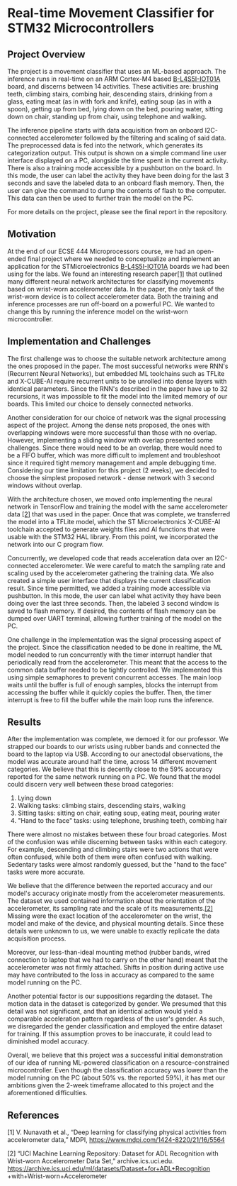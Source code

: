 # Real-time Movement Classifier for STM32 Microcontrollers

## Project Overview
The project is a movement classifier that uses an ML-based approach. The inference runs in real-time on an ARM Cortex-M4 based [B-L4S5I-IOT01A](https://www.st.com/en/evaluation-tools/b-l4s5i-iot01a.html) board, and discerns between 14 activities. These activities are: brushing teeth, climbing stairs, combing hair, descending stairs, drinking from a glass, eating meat (as in with fork and knife), eating soup (as in with a spoon), getting up from bed, lying down on the bed, pouring water, sitting down on chair, standing up from chair, using telephone and walking.

The inference pipeline starts with data acquisition from an onboard I2C-connected accelerometer followed by the filtering and scaling of said data. The preprocessed data is fed into the network, which generates its categorization output. This output is shown on a simple command line user interface displayed on a PC, alongside the time spent in the current activity. There is also a training mode accessible by a pushbutton on the board. In this mode, the user can label the activity they have been doing for the last 3 seconds and save the labeled data to an onboard flash memory. Then, the user can give the command to dump the contents of flash to the computer. This data can then be used to further train the model on the PC. 

For more details on the project, please see the final report in the repository.

## Motivation
At the end of our ECSE 444 Microprocessors course, we had an open-ended final project where we needed to conceptualize and implement an application for the STMicroelectronics [B-L4S5I-IOT01A](https://www.st.com/en/evaluation-tools/b-l4s5i-iot01a.html) boards we had been using for the labs. We found an interesting research paper[[1]](#1) that outlined many different neural network architectures for classifying movements based on wrist-worn accelerometer data. In the paper, the only task of the wrist-worn device is to collect accelerometer data. Both the training and inference processes are run off-board on a powerful PC. We wanted to change this by running the inference model on the wrist-worn microcontroller.

## Implementation and Challenges
The first challenge was to choose the suitable network architecture among the ones proposed in the paper. The most successful networks were RNN's (Recurrent Neural Networks), but embedded ML toolchains such as TFLite and X-CUBE-AI require recurrent units to be unrolled into dense layers with identical parameters. Since the RNN's described in the paper have up to 32 recursions, it was impossible to fit the model into the limited memory of our boards. This limited our choice to densely connected networks.

Another consideration for our choice of network was the signal processing aspect of the project. Among the dense nets proposed, the ones with overlapping windows were more successful than those with no overlap. However, implementing a sliding window with overlap presented some challenges. Since there would need to be an overlap, there would need to be a FIFO buffer, which was more difficult to implement and troubleshoot since it required tight memory management and ample debugging time. Considering our time limitation for this project (2 weeks), we decided to choose the simplest proposed network - dense network with 3 second windows without overlap.

With the architecture chosen, we moved onto implementing the neural network in TensorFlow and training the model with the same accelerometer data [[2]](#1) that was used in the paper. Once that was complete, we transferred the model into a TFLite model, which the ST Microelectronics X-CUBE-AI toolchain accepted to generate weights files and AI functions that were usable with the STM32 HAL library. From this point, we incorporated the network into our C program flow.

Concurrently, we developed code that reads acceleration data over an I2C-connected accelerometer. We were careful to match the sampling rate and scaling used by the accelerometer gathering the training data. We also created a simple user interface that displays the current classification result. Since time permitted, we added a training mode accessible via pushbutton. In this mode, the user can label what activity they have been doing over the last three seconds. Then, the labeled 3 second window is saved to flash memory. If desired, the contents of flash memory can be dumped over UART terminal, allowing further training of the model on the PC.

One challenge in the implementation was the signal processing aspect of the project. Since the classification needed to be done in realtime, the ML model needed to run concurrently with the timer interrupt handler that periodically read from the accelerometer. This meant that the access to the common data buffer needed to be tightly controlled. We implemented this using simple semaphores to prevent concurrent accesses. The main loop waits until the buffer is full of enough samples, blocks the interrupt from accessing the buffer while it quickly copies the buffer. Then, the timer interrupt is free to fill the buffer while the main loop runs the inference.

## Results
After the implementation was complete, we demoed it for our professor. We strapped our boards to our wrists using rubber bands and connected the board to the laptop via USB. According to our anectodal observations, the model was accurate around half the time, across 14 different movement categories. We believe that this is decently close to the 59% accuracy reported for the same network running on a PC. We found that the model could discern very well between these broad categories:

1. Lying down
2. Walking tasks: climbing stairs, descending stairs, walking
3. Sitting tasks: sitting on chair, eating soup, eating meat, pouring water
4. "Hand to the face" tasks: using telephone, brushing teeth, combing hair

There were almost no mistakes between these four broad categories. Most of the confusion was while discerning between tasks within each category. For example, descending and climbing stairs were two actions that were often confused, while both of them were often confused with walking. Sedentary tasks were almost randomly guessed, but the "hand to the face" tasks were more accurate.

We believe that the difference between the reported accuracy and our model's accuracy originate mostly from the accelerometer measurements. The dataset we used contained information about the orientation of the accelerometer, its sampling rate and the scale of its measurements.[[2]](#1) Missing were the exact location of the accelerometer on the wrist, the model and make of the device, and physical mounting details. Since these details were unknown to us, we were unable to exactly replicate the data acquisition process. 

Moreover, our less-than-ideal mounting method (rubber bands, wired connection to laptop that we had to carry on the other hand) meant that the accelerometer was not firmly attached. Shifts in position during active use may have contributed to the loss in accuracy as compared to the same model running on the PC.

Another potential factor is our suppositions regarding the dataset. The motion data in the dataset is categorized by gender. We presumed that this detail was not significant, and that an identical action would yield a comparable acceleration pattern regardless of the user's gender. As such, we disregarded the gender classification and employed the entire dataset for training. If this assumption proves to be inaccurate, it could lead to diminished model accuracy.

Overall, we believe that this project was a successful initial demonstration of our idea of running ML-powered classification on a resource-constrained microcontroller. Even though the classification accuracy was lower than the model running on the PC (about 50% vs. the reported 59%), it has met our ambitions given the 2-week timeframe allocated to this project and the aforementioned difficulties.

## References
<a id="1">[1]</a>
V. Nunavath et al., “Deep learning for classifying physical activities from accelerometer data,” MDPI, https://www.mdpi.com/1424-8220/21/16/5564

<a id="1">[2]</a>
“UCI Machine Learning Repository: Dataset for ADL Recognition
with Wrist-worn Accelerometer Data Set,” archive.ics.uci.edu.
https://archive.ics.uci.edu/ml/datasets/Dataset+for+ADL+Recognition
+with+Wrist-worn+Accelerometer

